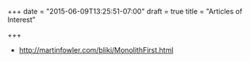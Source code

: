 +++
date = "2015-06-09T13:25:51-07:00"
draft = true
title = "Articles of Interest"

+++

* http://martinfowler.com/bliki/MonolithFirst.html

